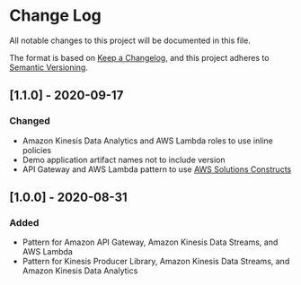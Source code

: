 # Change Log
All notable changes to this project will be documented in this file.

The format is based on [Keep a Changelog](https://keepachangelog.com/en/1.0.0/),
and this project adheres to [Semantic Versioning](https://semver.org/spec/v2.0.0.html).

## [1.1.0] - 2020-09-17
### Changed
- Amazon Kinesis Data Analytics and AWS Lambda roles to use inline policies
- Demo application artifact names not to include version
- API Gateway and AWS Lambda pattern to use [AWS Solutions Constructs](https://aws.amazon.com/solutions/constructs/)

## [1.0.0] - 2020-08-31
### Added
- Pattern for Amazon API Gateway, Amazon Kinesis Data Streams, and AWS Lambda
- Pattern for Kinesis Producer Library, Amazon Kinesis Data Streams, and Amazon Kinesis Data Analytics
